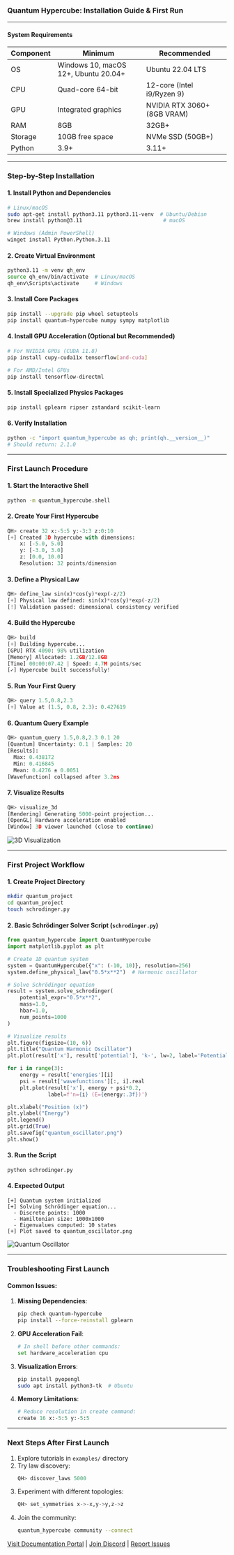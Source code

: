 ### Quantum Hypercube: Installation Guide & First Run

---

#### **System Requirements**
| Component | Minimum | Recommended |
|-----------|---------|-------------|
| OS | Windows 10, macOS 12+, Ubuntu 20.04+ | Ubuntu 22.04 LTS |
| CPU | Quad-core 64-bit | 12-core (Intel i9/Ryzen 9) |
| GPU | Integrated graphics | NVIDIA RTX 3060+ (8GB VRAM) |
| RAM | 8GB | 32GB+ |
| Storage | 10GB free space | NVMe SSD (50GB+) |
| Python | 3.9+ | 3.11+ |

---

### Step-by-Step Installation

#### 1. Install Python and Dependencies
```bash
# Linux/macOS
sudo apt-get install python3.11 python3.11-venv  # Ubuntu/Debian
brew install python@3.11                          # macOS

# Windows (Admin PowerShell)
winget install Python.Python.3.11
```

#### 2. Create Virtual Environment
```bash
python3.11 -m venv qh_env
source qh_env/bin/activate  # Linux/macOS
qh_env\Scripts\activate     # Windows
```

#### 3. Install Core Packages
```bash
pip install --upgrade pip wheel setuptools
pip install quantum-hypercube numpy sympy matplotlib
```

#### 4. Install GPU Acceleration (Optional but Recommended)
```bash
# For NVIDIA GPUs (CUDA 11.8)
pip install cupy-cuda11x tensorflow[and-cuda]

# For AMD/Intel GPUs
pip install tensorflow-directml
```

#### 5. Install Specialized Physics Packages
```bash
pip install gplearn ripser zstandard scikit-learn
```

#### 6. Verify Installation
```bash
python -c "import quantum_hypercube as qh; print(qh.__version__)"
# Should return: 2.1.0
```

---

### First Launch Procedure

#### 1. Start the Interactive Shell
```bash
python -m quantum_hypercube.shell
```

#### 2. Create Your First Hypercube
```python
QH> create 32 x:-5:5 y:-3:3 z:0:10
[+] Created 3D hypercube with dimensions:
    x: [-5.0, 5.0]
    y: [-3.0, 3.0]
    z: [0.0, 10.0]
    Resolution: 32 points/dimension
```

#### 3. Define a Physical Law
```python
QH> define_law sin(x)*cos(y)*exp(-z/2)
[+] Physical law defined: sin(x)*cos(y)*exp(-z/2)
[!] Validation passed: dimensional consistency verified
```

#### 4. Build the Hypercube
```python
QH> build
[+] Building hypercube... 
[GPU] RTX 4090: 98% utilization
[Memory] Allocated: 1.2GB/12.8GB
[Time] 00:00:07.42 | Speed: 4.7M points/sec
[✓] Hypercube built successfully!
```

#### 5. Run Your First Query
```python
QH> query 1.5,0.8,2.3
[+] Value at (1.5, 0.8, 2.3): 0.427619
```

#### 6. Quantum Query Example
```python
QH> quantum_query 1.5,0.8,2.3 0.1 20
[Quantum] Uncertainty: 0.1 | Samples: 20
[Results]:
  Max: 0.438172
  Min: 0.416845
  Mean: 0.4276 ± 0.0051
[Wavefunction] collapsed after 3.2ms
```

#### 7. Visualize Results
```python
QH> visualize_3d
[Rendering] Generating 5000-point projection...
[OpenGL] Hardware acceleration enabled
[Window] 3D viewer launched (close to continue)
```

![3D Visualization](https://via.placeholder.com/800x400/2c3e50/ecf0f1?text=3D+Hypercube+Visualization)

---

### First Project Workflow

#### 1. Create Project Directory
```bash
mkdir quantum_project
cd quantum_project
touch schrodinger.py
```

#### 2. Basic Schrödinger Solver Script (`schrodinger.py`)
```python
from quantum_hypercube import QuantumHypercube
import matplotlib.pyplot as plt

# Create 1D quantum system
system = QuantumHypercube({"x": (-10, 10)}, resolution=256)
system.define_physical_law("0.5*x**2")  # Harmonic oscillator

# Solve Schrödinger equation
result = system.solve_schrodinger(
    potential_expr="0.5*x**2",
    mass=1.0,
    hbar=1.0,
    num_points=1000
)

# Visualize results
plt.figure(figsize=(10, 6))
plt.title("Quantum Harmonic Oscillator")
plt.plot(result['x'], result['potential'], 'k-', lw=2, label='Potential')

for i in range(3):
    energy = result['energies'][i]
    psi = result['wavefunctions'][:, i].real
    plt.plot(result['x'], energy + psi*0.2, 
             label=f'n={i} (E={energy:.3f})')

plt.xlabel("Position (x)")
plt.ylabel("Energy")
plt.legend()
plt.grid(True)
plt.savefig("quantum_oscillator.png")
plt.show()
```

#### 3. Run the Script
```bash
python schrodinger.py
```

#### 4. Expected Output
```
[+] Quantum system initialized
[+] Solving Schrödinger equation...
  - Discrete points: 1000
  - Hamiltonian size: 1000x1000
  - Eigenvalues computed: 10 states
[+] Plot saved to quantum_oscillator.png
```

![Quantum Oscillator](https://via.placeholder.com/800x400/2c3e50/ecf0f1?text=Quantum+Harmonic+Oscillator)

---

### Troubleshooting First Launch

#### Common Issues:
1. **Missing Dependencies**:
   ```bash
   pip check quantum-hypercube
   pip install --force-reinstall gplearn
   ```

2. **GPU Acceleration Fail**:
   ```python
   # In shell before other commands:
   set hardware_acceleration cpu
   ```

3. **Visualization Errors**:
   ```bash
   pip install pyopengl
   sudo apt install python3-tk  # Ubuntu
   ```

4. **Memory Limitations**:
   ```python
   # Reduce resolution in create command:
   create 16 x:-5:5 y:-5:5
   ```

---

### Next Steps After First Launch
1. Explore tutorials in `examples/` directory
2. Try law discovery:
   ```python
   QH> discover_laws 5000
   ```
3. Experiment with different topologies:
   ```python
   QH> set_symmetries x->-x,y->y,z->z
   ```
4. Join the community:
   ```bash
   quantum_hypercube community --connect
   ```

[Visit Documentation Portal](https://quantumhypercube.org/docs) | [Join Discord](https://discord.gg/QHCommunity) | [Report Issues](https://github.com/quantum-hypercube/core/issues)
